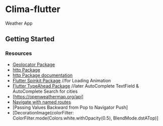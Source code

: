 # Clima-flutter

Weather App

## Getting Started
### Resources
- [Geolocator Package](https://pub.dev/packages/geolocator)
- [http Package](https://pub.dev/packages/http)
- [http Package documentation](https://pub.dev/documentation/http/latest/)
- [Flutter Spinkit Package](https://pub.dev/packages/flutter_spinkit) //for Loading Animation
- [Flutter TypeAhead Package](https://pub.dev/packages/flutter_typeahead) //later AutoComplete TextField & AutoComplete Search for cities
- [https://openweathermap.org/api]
- [Navigate with named routes](https://docs.flutter.dev/cookbook/navigation/named-routes)
- [Passing Values Backward from Pop to Navigator Push]
- [DecorationImage(colorFilter: ColorFilter.mode(Colors.white.withOpacity(0.5), BlendMode.dstATop)]


